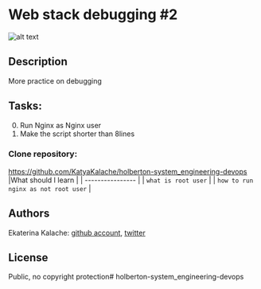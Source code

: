 # Web stack debugging #2
![alt text](http://i.imgur.com/wMLVEZN.jpg)
## Description
More practice on debugging
## Tasks:
0. Run Nginx as Nginx user
1. Make the script shorter than 8lines
### __Clone repository:__ 
https://github.com/KatyaKalache/holberton-system_engineering-devops
|What should I learn  |
| ---------------- |
|    `what is root user`   |
|    `how to run nginx as not root user`    |

## Authors

Ekaterina Kalache: [github account](https://github.com/KatyaKalache), [twitter](https://twitter.com/KatyaKalache)

## License
Public, no copyright protection# holberton-system_engineering-devops

